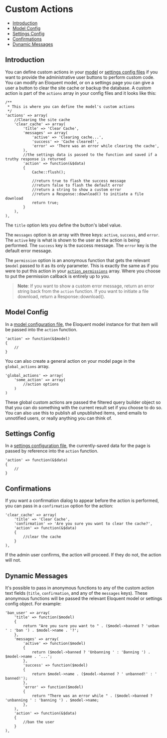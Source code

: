 # Custom Actions

- [Introduction](#introduction)
- [Model Config](#model-config)
- [Settings Config](#settings-config)
- [Confirmations](#confirmations)
- [Dynamic Messages](#dynamic-messages)

<a name="introduction"></a>
## Introduction

You can define custom actions in your [model](/docs/model-configuration#custom-actions) or [settings config files](/docs/settings-configuration#custom-actions) if you want to provide the administrative user buttons to perform custom code. You can modify an Eloquent model, or on a settings page you can give a user a button to clear the site cache or backup the database. A custom action is part of the `actions` array in your config files and it looks like this:

    /**
     * This is where you can define the model's custom actions
     */
    'actions' => array(
        //Clearing the site cache
        'clear_cache' => array(
            'title' => 'Clear Cache',
            'messages' => array(
                'active' => 'Clearing cache...',
                'success' => 'Cache cleared!',
                'error' => 'There was an error while clearing the cache',
            ),
            //the settings data is passed to the function and saved if a truthy response is returned
            'action' => function(&$data)
            {
                Cache::flush();

                //return true to flash the success message
                //return false to flash the default error
                //return a string to show a custom error
                //return a Response::download() to initiate a file download
                return true;
            }
        ),
    ),

The `title` option lets you define the button's label value.

The `messages` option is an array with three keys: `active`, `success`, and `error`. The `active` key is what is shown to the user as the action is being performed. The `success` key is the success message. The `error` key is the default error message.

The `permission` option is an anonymous function that gets the relevant `$model` passed to it as its only parameter. This is exactly the same as if you were to put this action in your [`action_permissions`](/docs/model-configuration#action-permissions) array. Where you choose to put the permission callback is entirely up to you.

> **Note**: If you want to show a custom error message, return an error string back from the `action` function. If you want to initiate a file download, return a Response::download().

<a name="model-config"></a>
## Model Config

In a [model configuration file](/docs/model-configuration#custom-actions), the Eloquent model instance for that item will be passed into the `action` function.

    'action' => function(&$model)
    {
        //
    }

You can also create a general action on your model page in the `global_actions` array.

    'global_actions' => array(
        'some_action' => array(
            //action options
        )
    )

These global custom actions are passed the filtered query builder object so that you can do something with the current result set if you choose to do so. You can also use this to publish all unpublished items, send emails to unnotified users, or really anything you can think of.

<a name="settings-config"></a>
## Settings Config

In a [settings configuration file](/docs/settings-configuration#custom-actions), the currently-saved data for the page is passed by reference into the `action` function.

    'action' => function(&$data)
    {
        //
    }

<a name="confirmations"></a>
## Confirmations

If you want a confirmation dialog to appear before the action is performed, you can pass in a `confirmation` option for the action:

    'clear_cache' => array(
        'title' => 'Clear Cache',
        'confirmation' => 'Are you sure you want to clear the cache?',
        'action' => function(&$data)
        {
            //clear the cache
        }
    ),

If the admin user confirms, the action will proceed. If they do not, the action will not.

<a name="dynamic-messages"></a>
## Dynamic Messages

It's possible to pass in anonymous functions to any of the custom action text fields (`title`, `confirmation`, and any of the `messages` keys). These anonymous functions will be passed the relevant Eloquent model or settings config object. For example:

    'ban_user' => array(
        'title' => function($model)
        {
            return "Are you sure you want to " . ($model->banned ? 'unban ' : 'ban ') . $model->name . '?';
        },
        'messages' => array(
            'active' => function($model)
            {
                return ($model->banned ? 'Unbanning ' : 'Banning ') . $model->name . '...';
            },
            'success' => function($model)
            {
                return $model->name . ($model->banned ? ' unbanned!' : ' banned!');
            },
            'error' => function($model)
            {
                return "There was an error while " . ($model->banned ? 'unbanning ' : 'banning ') . $model->name;
            },
        ),
        'action' => function(&$data)
        {
            //ban the user
        }
    ),